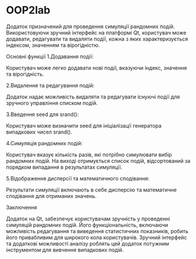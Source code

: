 # OOP2lab

Додаток призначений для проведення симуляції рандомних подій. Використовуючи зручний інтерфейс на платформі Qt, користувач може додавати, редагувати та видаляти події, кожна з яких характеризується індексом, значенням та вірогідністю.

Основні функції
1.Додавання події:

Користувач може легко додавати нові події, вказуючи індекс, значення та вірогідність.

2.Видалення та редагування подій:

Додаток надає можливість видаляти та редагувати існуючі події для зручного управління списком подій.

3.Введення seed для srand():

Користувач може визначити seed для ініціалізації генератора випадкових чисел srand().

4.Симуляція рандомних подій:

Користувач вказує кількість разів, які потрібно симулювати вибір рандомних подій.
На виході отримується список подій, відсортований за порядком випадання в результатах симуляції.

5.Відображення дисперсії та математичного сподівання:

Результати симуляції включають в себе дисперсію та математичне сподівання для отриманих значень.

Заключення

Додаток на Qt, забезпечує користувачам зручність у проведенні симуляцій рандомних подій. Його функціональність, включаючи можливість редагування та виведення статистичних показників, робить його привабливим для широкого кола користувачів. Зручний інтерфейс та додаткові можливості аналізу роблять цей додаток потужним інструментом для вивчення випадкових подій.
